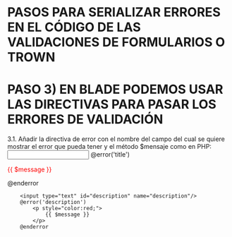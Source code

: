 # PASOS PARA SERIALIZAR ERRORES EN EL CÓDIGO DE LAS VALIDACIONES DE FORMULARIOS O TROWN

# PASO 3) EN BLADE PODEMOS USAR LAS DIRECTIVAS PARA PASAR LOS ERRORES DE VALIDACIÓN

3.1. Añadir la directiva de error con el nombre del campo del cual se quiere mostrar el error que pueda tener y el método $mensaje como en PHP:
        <input type="text" id="title" name="title"/>
        @error('title')
            <p style="color:red;">
                {{ $message }}
            </p>
        @enderror

        <input type="text" id="description" name="description"/>
        @error('description')
            <p style="color:red;">
                {{ $message }}
            </p>
        @enderror